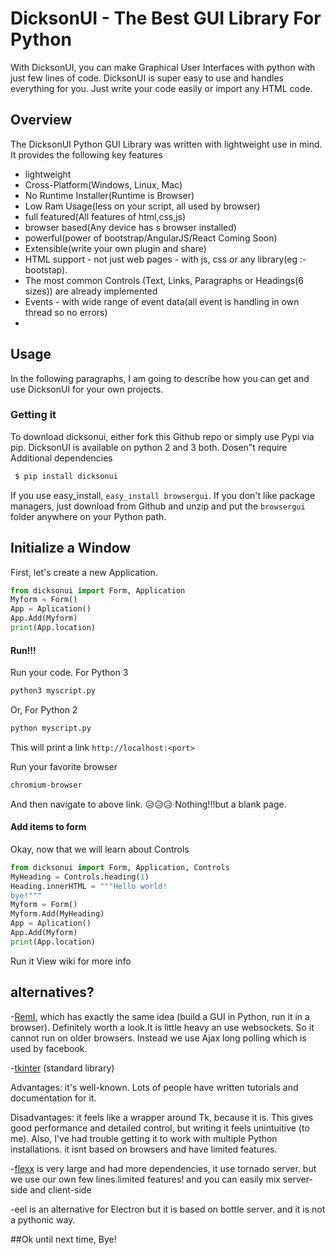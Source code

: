 # DicksonUI - The Best GUI Library For Python

With DicksonUI, you can make Graphical User Interfaces with python with just few lines of code. DicksonUI is super easy to use and handles everything for you. Just write your code easily
or import any HTML code.

## Overview
The DicksonUI Python GUI Library was written with lightweight use in mind. It provides the following key features

-   lightweight
-   Cross-Platform(Windows, Linux, Mac)
-   No Runtime Installer(Runtime is Browser)
-   Low Ram Usage(less on your script, all used by browser)
-   full featured(All features of html,css,js)
-   browser based(Any device has s browser installed)
-   powerful(power of bootstrap/AngularJS/React Coming Soon)
-   Extensible(write your own plugin and share)
-   HTML support - not just web pages - with js, css or any library(eg :-bootstap).
-   The most common Controls  (Text, Links, Paragraphs or Headings(6 sizes)) are already implemented
-   Events - with wide range of event data(all event is handling in own thread so no errors)
-
## Usage

In the following paragraphs, I am going to describe how you can get and use DicksonUI for your own projects.

###  Getting it
To download dicksonui, either fork this Github repo or simply use Pypi via pip.
DicksonUI is available on python 2 and 3 both. Dosen"t require Additional dependencies
```sh
 $ pip install dicksonui
```
If you use easy_install,  `easy_install browsergui`.
If you don't like package managers, just download from Github and unzip   and put the  `browsergui`  folder anywhere on your Python path.

## Initialize a Window
First, let's create a new Application. 

```Python
from dicksonui import Form, Application
Myform = Form()
App = Aplication()
App.Add(Myform)
print(App.location)
```

#### Run!!! 
Run your code.
For Python 3
```sh
python3 myscript.py
```
Or, For Python 2
```sh
python myscript.py
```
This will print a link
 `http://localhost:<port>`
 
Run your favorite browser
```sh
chromium-browser
```
And then navigate to above link.
😥😥😥 Nothing!!!but a blank page.

#### Add items to form 
Okay, now that we will learn about Controls

```Python
from dicksonui import Form, Application, Controls
MyHeading = Controls.heading(1)
Heading.innerHTML = """Hello world!
bye!"""
Myform = Form()
Myform.Add(MyHeading)
App = Aplication()
App.Add(Myform)
print(App.location)
```
Run it 
View wiki for more info

## alternatives?

-[RemI](https://github.com/dddomodossola/remi), which has exactly the same idea (build a GUI in Python, run it in a browser). Definitely worth a look.It is little heavy an use websockets. So it cannot run on older browsers. Instead we use Ajax long polling which is used by facebook.

-[tkinter](https://docs.python.org/3/library/tkinter.html#module-tkinter)  (standard library)

Advantages: it's well-known. Lots of people have written tutorials and documentation for it.

Disadvantages: it feels like a wrapper around Tk, because it is. This gives good performance and detailed control, but writing it feels unintuitive (to me). Also, I've had trouble getting it to work with multiple Python installations.
it isnt based on browsers and have limited features.

-[flexx](https://github.com/zoofIO/flexx) is very large and had more dependencies, it use tornado server. but we use our own few lines.limited features! and you can easily mix server-side and client-side

-eel is an alternative for Electron but it is based on bottle server. and it is not a pythonic way.

##Ok until next time, Bye! 
